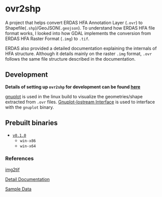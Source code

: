 # ovr2shp

A project that helps convert ERDAS HFA Annotation Layer (`.ovr`) to Shapefile(`.shp`)/GeoJSON(`.geojson`). To understand how ERDAS HFA file format works, I looked into how GDAL implements the conversion from ERDAS HFA Raster Format (`.img`) to `.tif`.

ERDAS also provided a detailed documentation explaining the internals of HFA structure. Although it details mainly on the raster `.img` format, `.ovr` follows the same file structure described in the documentation.


## Development

**Details of setting up `ovr2shp` for development can be found [here](https://shenyih0ng.github.io/ovr2shp/)**

[gnuplot](http://www.gnuplot.info/) is used in the linux build to visualize the geometries/shape extracted from  `.ovr` files. [Gnuplot-Iostream Interface](https://github.com/dstahlke/gnuplot-iostream) is used to interface with the `gnuplot` binary.

## Prebuilt binaries

- [`v0.1.0`](https://github.com/shenyih0ng/ovr2shp/releases/tag/v0.1.0)
	- `win-x86`
	- `win-x64`
### References

[img2tif](http://web.archive.org/web/20130730133056/http://home.gdal.org/projects/imagine/hfa_index.html)

[Detail Documentation](/docs/hfa.pdf)

[Sample Data](https://download.hexagongeospatial.com/en/downloads/imagine/erdas-imagine-remote-sensing-example-data)
